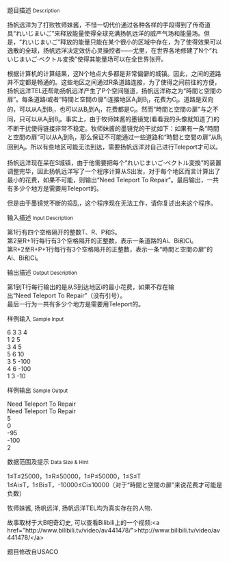 <div class="panel panel-default">
<div class="area-title">
<span>
题目描述
<small>Description</small>
</span></div>
<div class="panel-body">

<p>扬帆远洋为了打败牧师妹酱，不惜一切代价通过各种各样的手段得到了传奇道具“れいじまいご”来释放能量使得全球充满扬帆远洋的威严气场和能量场。但是，“れいじまいご”释放的能量只能在某个很小的区域中存在，为了使得效果可以逸散的全球，扬帆远洋决定效仿心灵操控者——尤里，在世界各地修建了N个“れいじまいご·ベクトル変換”使得其能量场可以在全世界张开。</p>
<p>根据计算机的计算结果，这N个地点大多都是非常偏僻的城镇。因此，之间的道路并不定都是畅通的。这些地区之间通过R条道路连接，为了使得之间前往的方便，扬帆远洋TEL还帮助扬帆远洋产生了P个空间隧道，扬帆远洋称之为“時間と空間の扉”。每条道路i或者“時間と空間の扉”i连接地区A<sub>i</sub>到B<sub>i</sub>，花费为C<sub>i</sub>。道路是双向的，可以从A<sub>i</sub>到B<sub>i</sub>，也可以从B<sub>i</sub>到A<sub>i</sub>，花费都是C<sub>i</sub>。然而“時間と空間の扉”与之不同，只可以从A<sub>i</sub>到B<sub>i</sub>。事实上，由于牧师妹酱的墨镜党(看看我的头像就知道了)的不断干扰使得链接非常不稳定。牧师妹酱的墨镜党的干扰如下：如果有一条“時間と空間の扉”可以从A<sub>i</sub>到B<sub>i</sub>，那么保证不可能通过一些道路和“時間と空間の扉”从B<sub>i</sub>回到A<sub>i</sub>。所以有些地区可能无法到达，需要扬帆远洋对自己进行Teleport才可以。</p>
<p>扬帆远洋现在呆在S城镇，由于他需要把每个“れいじまいご·ベクトル変換”的装置调整完毕，因此扬帆远洋写了一个程序计算从S出发，对于每个地区而言计算出了最小的花费，如果不可能，则输出“Need Teleport To Repair”。最后输出，一共有多少个地方是需要用Teleport的。</p>
<p><span>但是由于墨镜党不断的捣乱，这个程序现在无法工作，请你复述出来这个程序。</span></p>

</div>
</div>

<div class="panel panel-default">
<div class="area-title">
<span>
输入描述
<small>Input Description</small>
</span></div>
<div class="panel-body">
<p><span>第1行有四个空格隔开的整数T、R、P和S。</span><br><span>第2至R+1行每行有3个空格隔开的正整数，表示一条道路的Ai、Bi和Ci。</span><br><span>第R+2至R+P+1行每行有3个空格隔开的正整数，表示一条“時間と空間の扉”的Ai、Bi和Ci。</span></p>

</div>
</div>
<div  class="panel panel-default">
<div class="area-title">
<span>
输出描述
<small>Output Description</small>
</span></div>
<div class="panel-body">

<p><span>第1到T行每行输出的是从S到达地区i的最小花费，如果不存在输出&ldquo;Need&nbsp;Teleport&nbsp;To&nbsp;Repair&rdquo;（没有引号）。</span><br /><span>最后一行为一共有多少个地方是需要用Teleport的。</span></p>

</div>
</div>


<div class="panel panel-default">
<div class="area-title">
<span>
样例输入
<small>Sample Input</small>
</span></div>
<div class="panel-body">
<p><span>6 3 3 4</span><br><span>1 2 5</span><br><span>3 4 5</span><br><span>5 6 10</span><br><span>3 5 -100</span><br><span>4 6 -100</span><br><span>1 3 -10</span></p>

</div>
</div>

<div class="panel panel-default">
<div class="area-title">
<span>
样例输出
<small>Sample Output</small>
</span></div>
<div class="panel-body">
<p><span>Need Teleport To Repair</span><br><span>Need Teleport To Repair</span><br><span>5</span><br><span>0</span><br><span>-95</span><br><span>-100</span><br><span>2</span></p>

</div>
</div>

<div class="panel panel-default">
<div class="area-title">
<span>
数据范围及提示
<small>Data Size & Hint</small>
</span></div>
<div class="panel-body">
<p><span>1≤T≤25000，1≤R≤50000，1≤P≤50000，1≤S≤T</span><br><span>1≤Ai≤T，1≤Bi≤T，-10000≤Ci≤10000（对于“時間と空間の扉”来说花费才可能是负数）</span></p>
<p><span>牧师妹酱, 扬帆远洋, 扬帆远洋TEL均为真实存在的人物.</span></p>
<p><span>故事取材于大B吧奇幻史, 可以查看Bilibili上的一个视频:&lt;a href="http://www.bilibili.tv/video/av441478/"&gt;http://www.bilibili.tv/video/av441478/&lt;/a&gt;</span></p>
<p><span>题目修改自USACO</span></p>
</div>
</div>